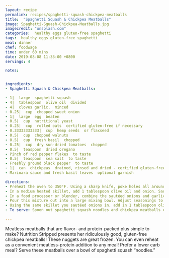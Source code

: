 ```yaml
---
layout: recipe
permalink: recipes/spaghetti-squash-chickpea-meatballs
title:  "Spaghetti Squash & Chickpea Meatballs"
image: Spaghetti-Squash-Chickpea-Meatballs.jpg
imagecredit: "unsplash.com"
categories:  healthy eggs gluten-free spaghetti
tags:  healthy eggs gluten-free spaghetti
meal: dinner
chef: foodwage
time: under 60 mins
date: 2019-08-08 11:33:00 +0800
servings: 4

notes:


ingredients:
- Spaghetti Squash & Chickpea Meatballs:

- 1|  large  spaghetti squash
- 4|  tablespoon  olive oil  divided
- 4|  cloves garlic,  minced
- 0.25|  cup  chopped sweet onion
- 1|  large  egg  beaten
- 0.5|  cup  nutritional yeast
- 0.25|  cup  rolled oats  certified gluten-free if necessary
- 0.33333333333|  cup  hemp seeds  or flaxseed
- 0.5|  cup  chopped walnuts
- 0.5|  cup  fresh basil  chopped
- 0.25|  cup  dry sun-dried tomatoes  chopped
- 0.5|  teaspoon  dried oregano
- Pinch of red pepper flakes  to taste
- 0.5|  teaspoon  sea salt  to taste
- Freshly ground black pepper  to taste
- 1|  can  chickpeas  drained, rinsed and dried - certified gluten-free if necessary
- Marinara sauce and fresh basil leaves  optional garnish

directions:
- Preheat the oven to 350°F. Using a sharp knife, poke holes all around the entire spaghetti squash. Place the squash directly on the rack of your preheated oven and cook for 45 minutes or until a knife easily goes through the skin. Take out of the oven and slice the squash in half, longways, be careful it’s hot! Scoop the seeds and center out, discard or roast the seeds as an option. Using a fork, gently scrape the sides of the squash until all the flesh is in ribbons. Set aside.
- In a medium heated skillet, add 1 tablespoon olive oil and onion. Sauté for 2-4 minutes until they start to soften; add minced garlic with a pinch of sea salt and black pepper. Continue to cook for about 5 minutes until fragrant.
- In a food processor or blender, combine the sautéed onions and garlic with nutritional yeast, oats, hemp seeds, chopped walnuts, basil, sun dried tomatoes, oregano, sea salt, black pepper, red pepper flakes, remaining olive oil (2 tablespoons), and chickpeas. Pulse together until the mixture comes.
- Pour this mixture out into a large mixing bowl. Adjust seasonings to taste before you start rolling these into about 1 tablespoon balls. Use a little olive oil or water to coat your hands to prevent the chickpea meatballs from sticking, repeat until all of the batter are in balls.
- Using the same skillet you sautéed onions in, add in 1 tablespoon olive oil just to cover the bottom of the pan, add chickpea meatballs to cover the bottom and cook on medium until the outside is golden brown, about 5 minutes each side. Be gentle when flipping over each chickpea meatball so it doesn’t lose form. Use a baking sheet with parchment and paper towels to drain any excess oil
- To serve: Spoon out spaghetti squash noodles and chickpea meatballs evenly onto 4 plates. If desired, top with your favorite heated marinara sauce and fresh torn basil.

---
```


Meatless meatballs that are flavor- and protein-packed plus simple to make? Nutrition Stripped presents her ridiculously good, gluten-free chickpea meatballs! These nuggets are great frozen. You can even reheat as a convenient meatless-protein addition to any meal! Prefer a lower carb meal? Serve these meatballs over a bowl of spaghetti squash “noodles.”